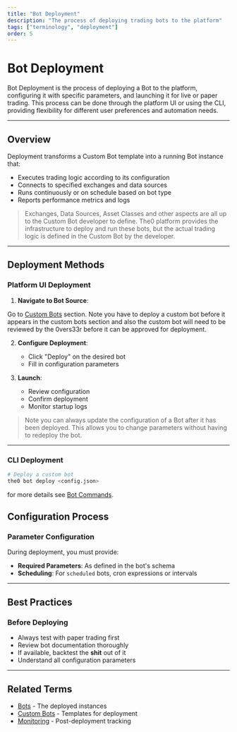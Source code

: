 ```yaml
---
title: "Bot Deployment"
description: "The process of deploying trading bots to the platform"
tags: ["terminology", "deployment"]
order: 5
---
```


# Bot Deployment

Bot Deployment is the process of deploying a Bot to the platform, configuring it with specific parameters, and launching it for live or paper trading. This process can be done through the platform UI or using the CLI, providing flexibility for different user preferences and automation needs.

---

## Overview

Deployment transforms a Custom Bot template into a running Bot instance that:

- Executes trading logic according to its configuration
- Connects to specified exchanges and data sources
- Runs continuously or on schedule based on bot type
- Reports performance metrics and logs

> Exchanges, Data Sources, Asset Classes and other aspects are all up to the Custom Bot developer to define. The0 platform provides the infrastructure to deploy and run these bots, but the actual trading logic is defined in the Custom Bot by the developer.

---

## Deployment Methods

### Platform UI Deployment

1. **Navigate to Bot Source**:

Go to [Custom Bots](/custom-bots) section. Note you have to deploy a custom bot before it appears in the custom bots section and also the custom bot will need to be reviewed by the 0vers33r before it can be approved for deployment.

2. **Configure Deployment**:

   - Click "Deploy" on the desired bot
   - Fill in configuration parameters

3. **Launch**:
   - Review configuration
   - Confirm deployment
   - Monitor startup logs

> Note you can always update the configuration of a Bot after it has been deployed. This allows you to change parameters without having to redeploy the bot.

---

### CLI Deployment

```bash
# Deploy a custom bot
the0 bot deploy <config.json>
```

for more details see [Bot Commands](/docs/the0-CLI/bot-commands).

## Configuration Process

### Parameter Configuration

During deployment, you must provide:

- **Required Parameters**: As defined in the bot's schema
- **Scheduling**: For `scheduled` bots, cron expressions or intervals

---

## Best Practices

### Before Deploying

- Always test with paper trading first
- Review bot documentation thoroughly
- If available, backtest the **shit** out of it
- Understand all configuration parameters

---

## Related Terms

- [Bots](/docs/terminology/bots) - The deployed instances
- [Custom Bots](/docs/terminology/custom-bots) - Templates for deployment
- [Monitoring](/docs/terminology/monitoring) - Post-deployment tracking
